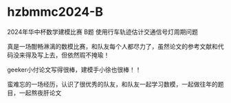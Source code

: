 # hzbmmc2024-B
2024年华中杯数学建模比赛 B题 使用行车轨迹估计交通信号灯周期问题

真是一场酣畅淋漓的数模比赛，和队友每个人都尽力了，虽然论文的参考文献和代码没来得及写上去，但依然瑕不掩瑜！

geeker小付论文写得很棒，建模手小徐也很棒！！

蛮难忘的一场经历，认识了很优秀的队友，和队友一起学习数模，一起做往年的题目，一起熬夜肝论文
